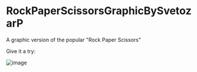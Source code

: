 # RockPaperScissorsGraphicBySvetozarP
A graphic version of the popular "Rock Paper Scissors"

Give it a try:


![image](https://github.com/SvetozarP/RockPaperScissorsGraphicBySvetozarP/assets/145108913/3596730a-385f-42ee-9962-32651884f571)

